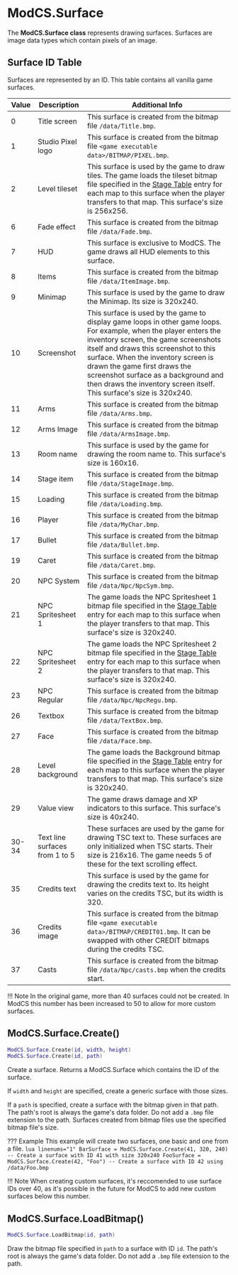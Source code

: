 # ModCS.Surface

The **ModCS.Surface class** represents drawing surfaces. Surfaces are image data types which contain pixels of an image.

## Surface ID Table

Surfaces are represented by an ID. This table contains all vanilla game surfaces.

| Value | Description                    | Additional Info                                              |
| ----- | ------------------------------ | ------------------------------------------------------------ |
| 0     | Title screen                   | This surface is created from the bitmap file `/data/Title.bmp`. |
| 1     | Studio Pixel logo              | This surface is created from the bitmap file `<game executable data>/BITMAP/PIXEL.bmp`. |
| 2     | Level tileset                  | This surface is used by the game to draw tiles. The game loads the tileset bitmap file specified in the [Stage Table](/api/stage/#stage-table) entry for each map to this surface when the player transfers to that map. This surface's size is 256x256. |
| 6     | Fade effect                    | This surface is created from the bitmap file `/data/Fade.bmp`. |
| 7     | HUD                            | This surface is exclusive to ModCS. The game draws all HUD elements to this surface. |
| 8     | Items                          | This surface is created from the bitmap file `/data/ItemImage.bmp`. |
| 9     | Minimap                        | This surface is used by the game to draw the Minimap. Its size is 320x240. |
| 10    | Screenshot                     | This surface is used by the game to display game loops in other game loops. For example, when the player enters the inventory screen, the game screenshots itself and draws this screenshot to this surface. When the inventory screen is drawn the game first draws the screenshot surface as a background and then draws the inventory screen itself. This surface's size is 320x240. |
| 11    | Arms                           | This surface is created from the bitmap file `/data/Arms.bmp`. |
| 12    | Arms Image                     | This surface is created from the bitmap file `/data/ArmsImage.bmp`. |
| 13    | Room name                      | This surface is used by the game for drawing the room name to. This surface's size is 160x16. |
| 14    | Stage item                     | This surface is created from the bitmap file `/data/StageImage.bmp`. |
| 15    | Loading                        | This surface is created from the bitmap file `/data/Loading.bmp`. |
| 16    | Player                         | This surface is created from the bitmap file `/data/MyChar.bmp`. |
| 17    | Bullet                         | This surface is created from the bitmap file `/data/Bullet.bmp`. |
| 19    | Caret                          | This surface is created from the bitmap file `/data/Caret.bmp`. |
| 20    | NPC System                     | This surface is created from the bitmap file `/data/Npc/NpcSym.bmp`. |
| 21    | NPC Spritesheet 1              | The game loads the NPC Spritesheet 1 bitmap file specified in the [Stage Table](/api/stage/#stage-table) entry for each map to this surface when the player transfers to that map. This surface's size is 320x240. |
| 22    | NPC Spritesheet 2              | The game loads the NPC Spritesheet 2 bitmap file specified in the [Stage Table](/api/stage/#stage-table) entry for each map to this surface when the player transfers to that map. This surface's size is 320x240. |
| 23    | NPC Regular                    | This surface is created from the bitmap file `/data/Npc/NpcRegu.bmp`. |
| 26    | Textbox                        | This surface is created from the bitmap file `/data/TextBox.bmp`. |
| 27    | Face                           | This surface is created from the bitmap file `/data/Face.bmp`. |
| 28    | Level background               | The game loads the Background bitmap file specified in the [Stage Table](/api/stage/#stage-table) entry for each map to this surface when the player transfers to that map. This surface's size is 320x240. |
| 29    | Value view                     | The game draws damage and XP indicators to this surface. This surface's size is 40x240. |
| 30-34 | Text line surfaces from 1 to 5 | These surfaces are used by the game for drawing TSC text to. These surfaces are only initialized when TSC starts. Their size is 216x16. The game needs 5 of these for the text scrolling effect. |
| 35    | Credits text                   | This surface is used by the game for drawing the credits text to. Its height varies on the credits TSC, but its width is 320. |
| 36    | Credits image                  | This surface is created from the bitmap file `<game executable data>/BITMAP/CREDIT01.bmp`. It can be swapped with other CREDIT bitmaps during the credits TSC. |
| 37    | Casts                          | This surface is created from the bitmap file `/data/Npc/casts.bmp` when the credits start. |

!!! Note
	In the original game, more than 40 surfaces could not be created. In ModCS this number has been increased to 50 to allow for more custom surfaces.

## ModCS.Surface.Create()

```lua
ModCS.Surface.Create(id, width, height)
ModCS.Surface.Create(id, path)
```

Create a surface. Returns a ModCS.Surface which contains the ID of the surface.

If `width` and `height` are specified, create a generic surface with those sizes.

If a `path` is specified, create a surface with the bitmap given in that path. The path's root is always the game's data folder. Do not add a `.bmp` file extension to the path. Surfaces created from bitmap files use the specified bitmap file's size.

??? Example
	This example will create two surfaces, one basic and one from a file.
	```lua linenums="1"
	BarSurface = ModCS.Surface.Create(41, 320, 240) -- Create a surface with ID 41 with size 320x240
	FooSurface = ModCS.Surface.Create(42, "Foo") -- Create a surface with ID 42 using /data/Foo.bmp
	```

!!! Note
	When creating custom surfaces, it's reccomended to use surface IDs over 40, as it's possible in the future for ModCS to add new custom surfaces below this number.

## ModCS.Surface.LoadBitmap()

```lua
ModCS.Surface.LoadBitmap(id, path)
```

Draw the bitmap file specified in `path` to a surface with ID `id`. The path's root is always the game's data folder. Do not add a `.bmp` file extension to the path.
